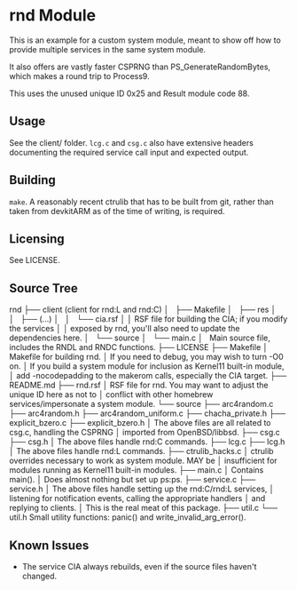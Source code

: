 # rnd Module

This is an example for a custom system module, meant to show off how to provide
multiple services in the same system module.

It also offers are vastly faster CSPRNG than PS\_GenerateRandomBytes, which
makes a round trip to Process9.

This uses the unused unique ID 0x25 and Result module code 88.

## Usage

See the client/ folder. `lcg.c` and `csg.c` also have extensive headers
documenting the required service call input and expected output.

## Building

`make`. A reasonably recent ctrulib that has to be built from git, rather than
taken from devkitARM as of the time of writing, is required.

## Licensing

See LICENSE.

## Source Tree

rnd
├── client (client for rnd:L and rnd:C)
│   ├── Makefile
│   ├── res
│   │   ├── (...)
│   │   └── cia.rsf
│   │         RSF file for building the CIA; if you modify the services
│   │         exposed by rnd, you'll also need to update the dependencies here.
│   └── source
│       └── main.c
│             Main source file, includes the RNDL and RNDC functions.
├── LICENSE
├── Makefile
│     Makefile for building rnd.
│     If you need to debug, you may wish to turn -O0 on.
│     If you build a system module for inclusion as Kernel11 built-in module,
│     add -nocodepadding to the makerom calls, especially the CIA target.
├── README.md
├── rnd.rsf
│     RSF file for rnd. You may want to adjust the unique ID here as not to
│     conflict with other homebrew services/impersonate a system module.
└── source
    ├── arc4random.c
    ├── arc4random.h
    ├── arc4random_uniform.c
    ├── chacha_private.h
    ├── explicit_bzero.c
    ├── explicit_bzero.h
    │     The above files are all related to csg.c, handling the CSPRNG
    │     imported from OpenBSD/libbsd.
    ├── csg.c
    ├── csg.h
    │     The above files handle rnd:C commands.
    ├── lcg.c
    ├── lcg.h
    │     The above files handle rnd:L commands.
    ├── ctrulib_hacks.c
    │     ctrulib overrides necessary to work as system module. MAY be
    │     insufficient for modules running as Kernel11 built-in modules.
    ├── main.c
    │     Contains main().
    │     Does almost nothing but set up ps:ps.
    ├── service.c
    ├── service.h
    │     The above files handle setting up the rnd:C/rnd:L services,
    │     listening for notification events, calling the appropriate handlers
    │     and replying to clients.
    │     This is the real meat of this package.
    ├── util.c
    └── util.h
          Small utility functions: panic() and write_invalid_arg_error().

## Known Issues

* The service CIA always rebuilds, even if the source files haven't changed.

